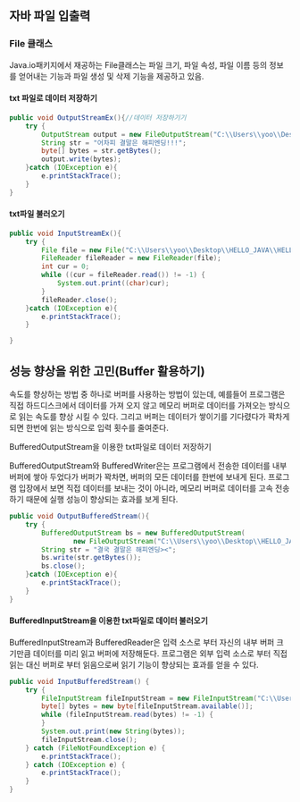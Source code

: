 ## 자바 파일 입출력

### File 클래스

Java.io패키지에서 재공하는 File클래스는 파일 크기, 파일 속성, 파일 이름 등의 정보를 얻어내는 기능과 파일 생성 및 삭제 기능을 제공하고 있음.



#### txt 파일로 데이터 저장하기

```java
public void OutputStreamEx(){//데이터 저장하기기
    try {
        OutputStream output = new FileOutputStream("C:\\Users\\yoo\\Desktop\\HELLO_JAVA\\HELLO_JAVA\\Algorithm\\src\\beakjoon\\Mar\\others\\fileclass\\src\\Output.txt");
        String str = "어차피 결말은 해피엔딩!!!";
        byte[] bytes = str.getBytes();
        output.write(bytes);
    }catch (IOException e){
        e.printStackTrace();
    }
}
```



#### txt파일 불러오기

```java
public void InputStreamEx(){
    try {
        File file = new File("C:\\Users\\yoo\\Desktop\\HELLO_JAVA\\HELLO_JAVA\\Algorithm\\src\\beakjoon\\Mar\\others\\fileclass\\src\\Output.txt");
        FileReader fileReader = new FileReader(file);
        int cur = 0;
        while ((cur = fileReader.read()) != -1) {
            System.out.print((char)cur);
        }
        fileReader.close();
    }catch (IOException e){
        e.printStackTrace();
    }

}
```



## 성능 향상을 위한 고민(Buffer 활용하기)

속도를 향상하는 방법 중 하나로 버퍼를 사용하는 방법이 있는데, 예를들어 프로그램은 직접 하드디스크에서 데이터를 가져 오지 않고 메모리 버퍼로 데이터를 가져오는 방식으로 읽는 속도를 향상 시킬 수 있다. 그리고 버퍼는 데이터가 쌓이기를 기다렸다가 꽉차게 되면 한번에 읽는 방식으로 입력 횟수를 줄여준다.



BufferedOutputStream을 이용한 txt파일로 데이터 저장하기

BufferedOutputStream와 BufferedWriter은는 프로그램에서 전송한 데이터를 내부 버퍼에 쌓아 두었다가 버퍼가 꽉차면, 버퍼의 모든 데이터를 한번에 보내게 된다. 프로그램 입장에서 보면 직접 데이터를 보내는 것이 아니라, 메모리 버퍼로 데이터를 고속 전송하기 때문에 실행 성능이 향상되는 효과를 보게 된다.

```java
public void OutputBufferedStream(){
    try {
        BufferedOutputStream bs = new BufferedOutputStream(
                new FileOutputStream("C:\\Users\\yoo\\Desktop\\HELLO_JAVA\\HELLO_JAVA\\Algorithm\\src\\beakjoon\\Mar\\others\\fileclass\\src\\OutputStream.txt"));
        String str = "결국 결말은 해피엔딩><";
        bs.write(str.getBytes());
        bs.close();
    }catch (IOException e){
        e.printStackTrace();
    }
}
```

 

#### BufferedInputStream을 이용한 txt파일로 데이터 불러오기

BufferedInputStream과 BufferedReader은 입력 소스로 부터 자신의 내부 버퍼 크기만큼 데이터를 미리 읽고 버퍼에 저장해둔다. 프로그램은 외부 입력 소스로 부터 직접 읽는 대신 버퍼로 부터 읽음으로써 읽기 기능이 향상되는 효과를 얻을 수 있다.



```java
public void InputBufferedStream() {
    try {
        FileInputStream fileInputStream = new FileInputStream("C:\\Users\\yoo\\Desktop\\HELLO_JAVA\\HELLO_JAVA\\Algorithm\\src\\beakjoon\\Mar\\others\\fileclass\\src\\OutputStream.txt");
        byte[] bytes = new byte[fileInputStream.available()];
        while (fileInputStream.read(bytes) != -1) {
        }
        System.out.print(new String(bytes));
        fileInputStream.close();
    } catch (FileNotFoundException e) {
        e.printStackTrace();
    } catch (IOException e) {
        e.printStackTrace();
    }
}
```